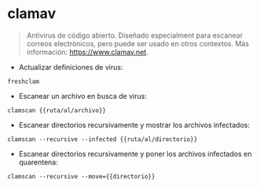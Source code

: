 # clamav

> Antivirus de código abierto.
> Diseñado especialment para escanear correos electrónicos, pero puede ser usado en otros contextos.
> Más información: <https://www.clamav.net>.

- Actualizar definiciones de virus:

`freshclam`

- Escanear un archivo en busca de virus:

`clamscan {{ruta/al/archivo}}`

- Escanear directorios recursivamente y mostrar los archivos infectados:

`clamscan --recursive --infected {{ruta/al/directorio}}`

- Escanear directorios recursivamente y poner los archivos infectados en quarentena:

`clamscan --recursive --move={{directorio}}`
